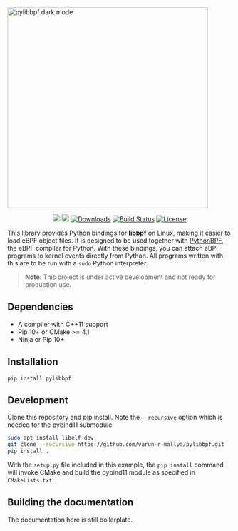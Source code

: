 <picture>
  <source
    media="(prefers-color-scheme: light)"
    srcset="https://github.com/user-attachments/assets/dbd56f5b-4512-4c82-a404-30bce0ee5207"
    width="450"
    alt="pylibbpf light mode">
  <img
    src="https://github.com/user-attachments/assets/9e873d60-a834-4411-bc0c-361b14502f8b"
    width="450"
    alt="pylibbpf dark mode">
</picture>
<p align="center">
  <!-- PyPI -->
  <a href="https://www.python.org/downloads/release/python-3080/"><img src="https://img.shields.io/badge/python-3.8-blue.svg"></a>
  <a href="https://pypi.org/project/pylibbpf"><img src="https://badge.fury.io/py/pylibbpf.svg"></a>
  <!-- <a href="https://pypi.org/project/pythonbpf/"><img src="https://img.shields.io/pypi/status/pythonbpf" alt="PyPI Status"></a> -->
  <a href="https://pepy.tech/project/pylibbpf"><img src="https://pepy.tech/badge/pylibbpf" alt="Downloads"></a>
  <!-- Build & CI -->
  <a href="https://github.com/pythonbpf/pylibbpf/actions"><img src="https://github.com/pythonbpf/pylibbpf/actions/workflows/wheels.yml/badge.svg" alt="Build Status"></a>
  <!-- Meta -->
  <a href="https://github.com/pythonbpf/pylibbpf/blob/master/LICENSE"><img src="https://img.shields.io/github/license/pythonbpf/pylibbpf" alt="License"></a>
</p>

This library provides Python bindings for **libbpf** on Linux, making it easier to load eBPF object files. It is designed to be used together with [PythonBPF](https://github.com/pythonbpf/python-bpf), the eBPF compiler for Python. With these bindings, you can attach eBPF programs to kernel events directly from Python.
All programs written with this are to be run with a `sudo` Python interpreter.

> **Note**: This project is under active development and not ready for production use.

## Dependencies

* A compiler with C++11 support
* Pip 10+ or CMake >= 4.1
* Ninja or Pip 10+

## Installation
`pip install pylibbpf`

## Development

Clone this repository and pip install. Note the `--recursive` option which is
needed for the pybind11 submodule:

```bash
sudo apt install libelf-dev
git clone --recursive https://github.com/varun-r-mallya/pylibbpf.git
pip install .
```

With the `setup.py` file included in this example, the `pip install` command will
invoke CMake and build the pybind11 module as specified in `CMakeLists.txt`.

## Building the documentation
The documentation here is still boilerplate.
